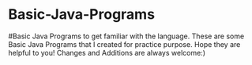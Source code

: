 # Basic-Java-Programs
#Basic Java Programs to get familiar with the language.
These are some Basic Java Programs that I created for practice purpose. Hope they are helpful to you!
Changes and Additions are always welcome:)
